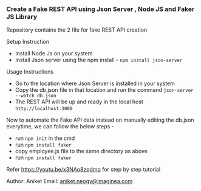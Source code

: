 ### Create a Fake REST API using Json Server , Node JS and Faker JS Library

Repository contains the 2 file for fake REST API creation

Setup Instruction

- Install Node Js on your system
- Install Json server using the npm install - ```npm install json-server```


Usage Instructions

- Go to the location where Json Server is installed in your system
- Copy the db.json file in that location and run the command ```json-server --watch db.json```
- The REST API will be up and ready in the local host ```http://localhost:3000```

Now to automate the Fake API data instead on manually editing the db.json everytime, we can follow the below steps - 

- run ```npm init``` in the cmd 
- run ```npm install faker```
- copy employee.js file to the same directory as above
- run ```npm install faker```

Refer https://youtu.be/x3NAo8zqdmo for step by step tutorial

Author: Aniket
Email: aniket.neogy@imaginea.com
